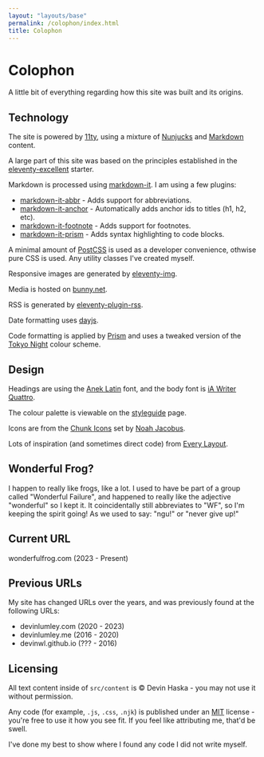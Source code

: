 ```yaml
---
layout: "layouts/base"
permalink: /colophon/index.html
title: Colophon
---
```


# Colophon

A little bit of everything regarding how this site was built and its origins.

## Technology

The site is powered by [11ty][11ty], using a mixture of [Nunjucks][nunjucks] and [Markdown][markdown] content.

A large part of this site was based on the principles established in the [eleventy-excellent][eleventyexcellent] starter.

Markdown is processed using [markdown-it][markdownit]. I am using a few plugins:
- [markdown-it-abbr][markdownitabbr] - Adds support for abbreviations.
- [markdown-it-anchor][markdownitanchor] - Automatically adds anchor ids to titles (h1, h2, etc).
- [markdown-it-footnote][markdownitfootnote] - Adds support for footnotes.
- [markdown-it-prism][markdownitprism] - Adds syntax highlighting to code blocks.

A minimal amount of [PostCSS][postcss] is used as a developer convenience, othwise pure CSS is used. Any utility classes I've created myself.

Responsive images are generated by [eleventy-img][eleventyimg].

Media is hosted on [bunny.net][bunnynet].

RSS is generated by [eleventy-plugin-rss][eleventypluginrss].

Date formatting uses [dayjs][dayjs].

Code formatting is applied by [Prism][prismjs] and uses a tweaked version of the [Tokyo Night][tokyonight] colour scheme.

## Design

Headings are using the [Anek Latin][aneklatin] font, and the body font is [iA Writer Quattro][iawriterquattro].

The colour palette is viewable on the [styleguide][styleguide] page.

Icons are from the [Chunk Icons][chunkicons] set by [Noah Jacobus][noahjacobus].

Lots of inspiration (and sometimes direct code) from [Every Layout][everylayout].

## Wonderful Frog?

I happen to really like frogs, like a lot. I used to have be part of a group called "Wonderful Failure", and happened to really like the adjective "wonderful" so I kept it. It coincidentally still abbreviates to "WF", so I'm keeping the spirit going! As we used to say: "ngu!" or "never give up!"

## Current URL

wonderfulfrog.com (2023 - Present)

## Previous URLs

My site has changed URLs over the years, and was previously found at the following URLs:

- devinlumley.com (2020 - 2023)
- devinlumley.me (2016 - 2020)
- devinwl.github.io (??? - 2016)

## Licensing

All text content inside of `src/content` is &copy; Devin Haska - you may not use it without permission.

Any code (for example, `.js`, `.css`, `.njk`) is published under an [MIT][mit] license - you're free to use it how you see fit. If you feel like attributing me, that'd be swell.

I've done my best to show where I found any code I did not write myself.

[11ty]: https://11ty.dev
[markdown]: https://daringfireball.net/projects/markdown/syntax
[nunjucks]: https://mozilla.github.io/nunjucks/templating.html
[markdownit]: https://github.com/markdown-it/markdown-it
[markdownitabbr]: https://github.com/markdown-it/markdown-it-abbr
[markdownitanchor]: https://github.com/valeriangalliat/markdown-it-anchor
[markdownitfootnote]: https://github.com/markdown-it/markdown-it-footnote
[markdownitprism]: https://github.com/jGleitz/markdown-it-prism
[postcss]: https://postcss.org
[eleventyimg]: https://www.11ty.dev/docs/plugins/image
[bunnynet]: https://bunny.net
[eleventypluginrss]: https://www.11ty.dev/docs/plugins/rss
[dayjs]: https://day.js.org/en
[aneklatin]: https://fonts.google.com/specimen/Anek+Latin
[iawriterquattro]: https://github.com/iaolo/iA-Fonts
[styleguide]: /styleguide
[chunkicons]: https://www.figma.com/community/file/1327310800295849271
[noahjacobus]: https://noahjacob.us
[mit]: https://opensource.org/license/mit
[eleventyexcellent]: https://eleventy-excellent.netlify.app
[everylayout]: https://every-layout.dev
[prismjs]: https://prismjs.com
[tokyonight]: https://github.com/folke/tokyonight.nvim
